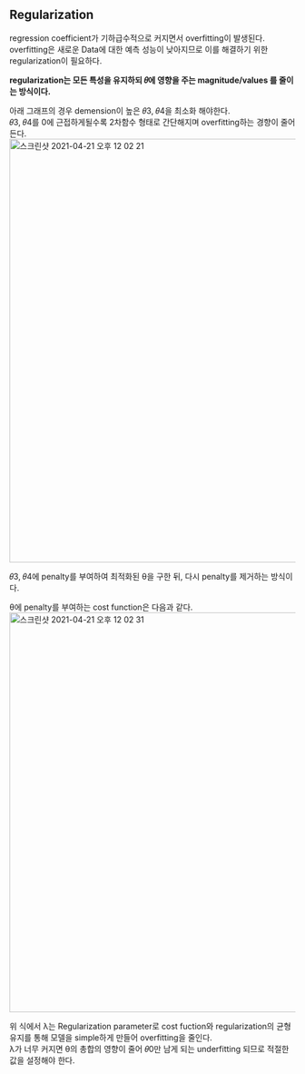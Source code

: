 <h2>Regularization</h2>

regression coefficient가 기하급수적으로 커지면서 overfitting이 발생된다.<br>
overfitting은 새로운 Data에 대한 예측 성능이 낮아지므로 이를 해결하기 위한 regularization이 필요하다.<br> 

**regularization는 모든 특성을 유지하되 𝜃에 영향을 주는 magnitude/values 를 줄이는 방식이다.**<br>

아래 그래프의 경우 demension이 높은 𝜃3, 𝜃4을 최소화 해야한다.<br>
𝜃3, 𝜃4를 0에 근접하게될수록 2차함수 형태로 간단해지며 overfitting하는 경향이 줄어든다.<br>
<img width="746" alt="스크린샷 2021-04-21 오후 12 02 21" src="https://user-images.githubusercontent.com/54436228/115490665-7d406400-a299-11eb-94e5-a8f2057c66cd.png">

𝜃3, 𝜃4에 penalty를 부여하여 최적화된 θ을 구한 뒤, 다시 penalty를 제거하는 방식이다.<br>

θ에 penalty를 부여하는 cost function은 다음과 같다.<br>
<img width="704" alt="스크린샷 2021-04-21 오후 12 02 31" src="https://user-images.githubusercontent.com/54436228/115490669-7f0a2780-a299-11eb-80d4-06dd5a3f77d9.png">

위 식에서 λ는 Regularization parameter로 cost fuction와 regularization의 균형 유지를 통해 모델을 simple하게 만들어 overfitting을 줄인다.<br>
λ가 너무 커지면 θ의 총합의 영향이 줄어 𝜃0만 남게 되는 underfitting 되므로 적절한 값을 설정해야 한다.<br>
 
